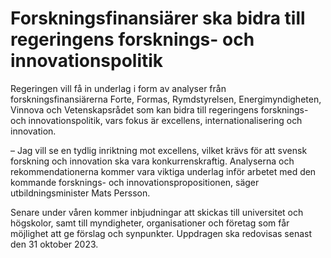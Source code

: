 # Forskningsfinansiärer ska bidra till regeringens forsknings- och innovationspolitik

Regeringen vill få in underlag i form av analyser från forskningsfinansiärerna Forte, Formas, Rymdstyrelsen, Energimyndigheten, Vinnova och Vetenskapsrådet som kan bidra till regeringens forsknings\- och innovationspolitik, vars fokus är excellens, internationalisering och innovation.

– Jag vill se en tydlig inriktning mot excellens, vilket krävs för att svensk forskning och innovation ska vara konkurrenskraftig. Analyserna och rekommendationerna kommer vara viktiga underlag inför arbetet med den kommande forsknings\- och innovationspropositionen, säger utbildningsminister Mats Persson.

Senare under våren kommer inbjudningar att skickas till universitet och högskolor, samt till myndigheter, organisationer och företag som får möjlighet att ge förslag och synpunkter. Uppdragen ska redovisas senast den 31 oktober 2023\.
